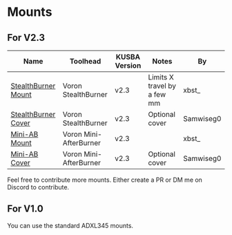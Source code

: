 # Mounts
## For V2.3
|Name|Toolhead|KUSBA Version|Notes|By|
|---|---|---|---|---|
|[StealthBurner Mount](./V2.3/StealthBurner.stl)|Voron StealthBurner|v2.3|Limits X travel by a few mm|xbst_|
|[StealthBurner Cover](./V2.3/SB_cover.stl)|Voron StealthBurner|v2.3|Optional cover|Samwiseg0|
|[Mini-AB Mount](./V2.3/MiniAB.stl)|Voron Mini-AfterBurner|v2.3||xbst_|
|[Mini-AB Cover](./V2.3/MiniAB_Cover.stl)|Voron Mini-AfterBurner|v2.3|Optional cover|Samwiseg0|

Feel free to contribute more mounts. Either create a PR or DM me on Discord to contribute.

## For V1.0
You can use the standard ADXL345 mounts.
